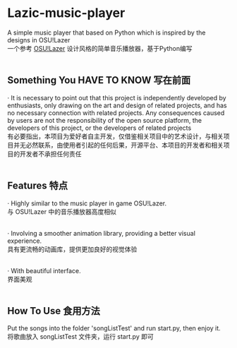 # Lazic-music-player
A simple music player that based on Python which is inspired by the designs in OSU!Lazer<br>
一个参考 [OSU!Lazer](https://github.com/ppy/osu) 设计风格的简单音乐播放器，基于Python编写<br><br>

## Something You HAVE TO KNOW 写在前面
· It is necessary to point out that this project is independently developed by enthusiasts, only drawing on the art and design of related projects, and has no necessary connection with related projects. Any consequences caused by users are not the responsibility of the open source platform, the developers of this project, or the developers of related projects <br>
有必要指出，本项目为爱好者自主开发，仅借鉴相关项目中的艺术设计，与相关项目并无必然联系，由使用者引起的任何后果，开源平台、本项目的开发者和相关项目的开发者不承担任何责任 <br><br>


## Features 特点
· Highly similar to the music player in game OSU!Lazer. <br>
  与 OSU!Lazer 中的音乐播放器高度相似 <br><br>

· Involving a smoother animation library, providing a better visual experience. <br>
  具有更流畅的动画库，提供更加良好的视觉体验 <br><br>

· With beautiful interface. <br>
  界面美观 <br><br>


## How To Use 食用方法
Put the songs into the folder 'songListTest' and run start.py, then enjoy it.<br>
将歌曲放入 songListTest 文件夹，运行 start.py 即可<br><br>
